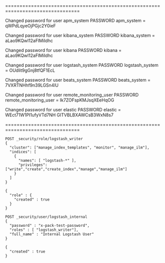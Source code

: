 <!-- 1.  apm_system
    1.  2QeOr5yVBBirtuIKVkLP
2.  kibana_system
    1.  cqpgCa2WE2q2KK1AwYQO
3.  kibana
    1.  cqpgCa2WE2q2KK1AwYQO
4.  logstash_system
    1.  Mhr2AJE1ZNL9Odfcien7
5.  beats_system
    1.  lKYIBvQJCJAGR9AYMQSm
6.  remote_monitoring_user
    1.  O1z23RtRuR8cJOxukRLp
7.  elastic
    1.  lvx1yVEjiXGYXZyhTrEB -->

================================================================================

Changed password for user apm_system
PASSWORD apm_system = qWPdLqyeOjPGjc2Y0ieF

Changed password for user kibana_system
PASSWORD kibana_system = aLao9KQwI12aFlMiIdhc

Changed password for user kibana
PASSWORD kibana = aLao9KQwI12aFlMiIdhc

Changed password for user logstash_system
PASSWORD logstash_system = OUdlit9gGnj8tfQF1EcL

Changed password for user beats_system
PASSWORD beats_system = 7VXRTNHhf9n39LGSn4lU

Changed password for user remote_monitoring_user
PASSWORD remote_monitoring_user = Ik7ZOFspKMJsqXEeHqOG

Changed password for user elastic
PASSWORD elastic = WEct71W1PI1ufyVTd7NH
GITVBLBXAWCsB3WxN8s7

================================================================================


```
POST _security/role/logstash_writer
{
  "cluster": ["manage_index_templates", "monitor", "manage_ilm"], 
  "indices": [
    {
      "names": [ "logstash-*" ], 
      "privileges": ["write","create","create_index","manage","manage_ilm"]  
    }
  ]
}
```

```
{
  "role" : {
    "created" : true
  }
}
```

```
POST _security/user/logstash_internal
{
  "password" : "x-pack-test-password",
  "roles" : [ "logstash_writer"],
  "full_name" : "Internal Logstash User"
}
```

```
{
  "created" : true
}
```

